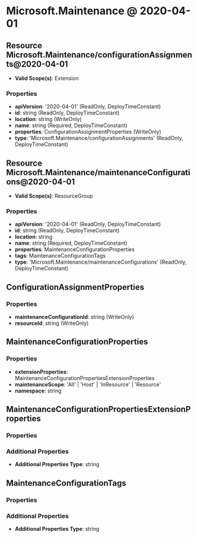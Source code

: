 # Microsoft.Maintenance @ 2020-04-01

## Resource Microsoft.Maintenance/configurationAssignments@2020-04-01
* **Valid Scope(s)**: Extension
### Properties
* **apiVersion**: '2020-04-01' (ReadOnly, DeployTimeConstant)
* **id**: string (ReadOnly, DeployTimeConstant)
* **location**: string (WriteOnly)
* **name**: string (Required, DeployTimeConstant)
* **properties**: ConfigurationAssignmentProperties (WriteOnly)
* **type**: 'Microsoft.Maintenance/configurationAssignments' (ReadOnly, DeployTimeConstant)

## Resource Microsoft.Maintenance/maintenanceConfigurations@2020-04-01
* **Valid Scope(s)**: ResourceGroup
### Properties
* **apiVersion**: '2020-04-01' (ReadOnly, DeployTimeConstant)
* **id**: string (ReadOnly, DeployTimeConstant)
* **location**: string
* **name**: string (Required, DeployTimeConstant)
* **properties**: MaintenanceConfigurationProperties
* **tags**: MaintenanceConfigurationTags
* **type**: 'Microsoft.Maintenance/maintenanceConfigurations' (ReadOnly, DeployTimeConstant)

## ConfigurationAssignmentProperties
### Properties
* **maintenanceConfigurationId**: string (WriteOnly)
* **resourceId**: string (WriteOnly)

## MaintenanceConfigurationProperties
### Properties
* **extensionProperties**: MaintenanceConfigurationPropertiesExtensionProperties
* **maintenanceScope**: 'All' | 'Host' | 'InResource' | 'Resource'
* **namespace**: string

## MaintenanceConfigurationPropertiesExtensionProperties
### Properties
### Additional Properties
* **Additional Properties Type**: string

## MaintenanceConfigurationTags
### Properties
### Additional Properties
* **Additional Properties Type**: string

